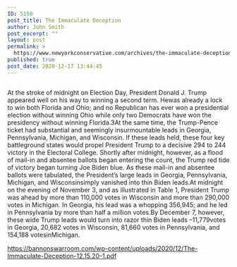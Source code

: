 ```yaml
---
ID: 5158
post_title: The Immaculate Deception
author: John Smith
post_excerpt: ""
layout: post
permalink: >
  https://www.newyorkconservative.com/archives/the-immaculate-deception/
published: true
post_date: 2020-12-17 13:44:45
---
```

<!-- wp:image {"id":5159,"sizeSlug":"large","linkDestination":"media"} -->
<figure class="wp-block-image size-large"><a href="https://www.newyorkconservative.com/wp-content/uploads/2020/12/navarro.png"><img src="https://www.newyorkconservative.com/wp-content/uploads/2020/12/navarro.png" alt="" class="wp-image-5159"/></a></figure>
<!-- /wp:image -->

<!-- wp:paragraph -->
<p>At the stroke of midnight on Election Day, President Donald J. Trump appeared well on his way to winning a second term. Hewas already a lock to win both Florida and Ohio; and no Republican has ever won a presidential election without winning Ohio while only two Democrats have won the presidency without winning Florida.3At the same time, the Trump-Pence ticket had substantial and seemingly insurmountable leads in Georgia, Pennsylvania, Michigan, and Wisconsin. If these leads held, these four key battleground states would propel President Trump to a decisive 294 to 244 victory in the Electoral College. Shortly after midnight, however, as a flood of mail-in and absentee ballots began entering the count, the Trump red tide of victory began turning Joe Biden blue. As these mail-in and absentee ballots were tabulated, the President’s large leads in Georgia, Pennsylvania, Michigan, and Wisconsinsimply vanished into thin Biden leads.At midnight on the evening of November 3, and as illustrated in Table 1, President Trump was ahead by more than 110,000 votes in Wisconsin and more than 290,000 votes in Michigan. In Georgia, his lead was a whopping 356,945; and he led in Pennsylvania by more than half a million votes.By December 7, however, these wide Trump leads would turn into razor thin Biden leads –11,779votes in Georgia, 20,682 votes in Wisconsin, 81,660 votes in Pennsylvania, and 154,188 votesinMichigan.</p>
<!-- /wp:paragraph -->

<!-- wp:paragraph -->
<p><a href="https://bannonswarroom.com/wp-content/uploads/2020/12/The-Immaculate-Deception-12.15.20-1.pdf">https://bannonswarroom.com/wp-content/uploads/2020/12/The-Immaculate-Deception-12.15.20-1.pdf</a></p>
<!-- /wp:paragraph -->